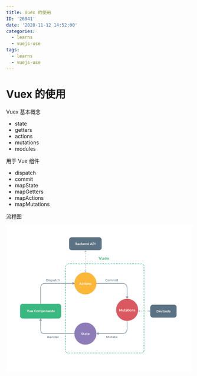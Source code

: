 ```yaml
---
title: Vuex 的使用
ID: '26941'
date: '2020-11-12 14:52:00'
categories:
  - learns
  - vuejs-use
tags:
  - learns
  - vuejs-use
---
```


# Vuex 的使用

Vuex 基本概念

- state
- getters
- actions
- mutations
- modules

用于 Vue 组件

- dispatch
- commit
- mapState
- mapGetters
- mapActions
- mapMutations

流程图

![](./images/578243104.png)
 
 
 
